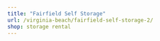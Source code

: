```yaml
---
title: "Fairfield Self Storage"
url: /virginia-beach/fairfield-self-storage-2/
shop: storage rental
---
```

